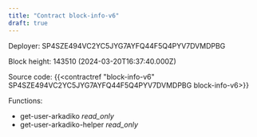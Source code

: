```yaml
---
title: "Contract block-info-v6"
draft: true
---
```

Deployer: SP4SZE494VC2YC5JYG7AYFQ44F5Q4PYV7DVMDPBG


 



Block height: 143510 (2024-03-20T16:37:40.000Z)

Source code: {{<contractref "block-info-v6" SP4SZE494VC2YC5JYG7AYFQ44F5Q4PYV7DVMDPBG block-info-v6>}}

Functions:

* get-user-arkadiko _read_only_
* get-user-arkadiko-helper _read_only_
